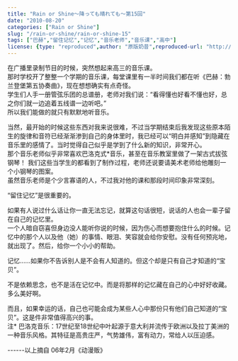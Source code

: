 ```yaml
---
title: "Rain or Shine～降っても晴れても〜第15回"
date: "2010-08-20"
categories: ["Rain or Shine"]
slug: "/rain-or-shine/rain-or-shine-15"
tags: ["巴赫","留住记忆","记忆","音乐老师","音乐课","高中"]
license: {type: "reproduced",author: "原版奶昔",reproduced-url: "http://spaces.msn.com/shinnsama/blog/cns!4E2F09F0EF53C369!1548.entry",reproduced-website: "あだち充の屋根裏部屋"}
---
```


在广播里录制节目的时候，突然想起来高三的音乐课。  
那时学校开了整整一个学期的音乐课，每堂课里有一半时间我们都在听《巴赫：勃兰登堡第五协奏曲》，现在想想确实有点奇怪。  
学生们人手一册管弦乐团的总谱册，老师对我们说：“看得懂也好看不懂也好，总之你们就一边追着五线谱一边听吧。”  
所以我们能做的就只有默默地听音乐。  

  
当然，最开始的时候这些东西对我来说很难，不过当学期结束后我发现这些原本陌生的旋律和音符已经渐渐渗到自己的身体里时，我已经可以“明白并感知”到隐藏在音乐里的感情了。当时觉得自己似乎是学到了什么新的知识，非常开心。  
那个音乐老师似乎非常喜欢巴洛克式\*音乐，甚至在音乐教室里做了一架古式拔弦钢琴！ 我们这些当学生的都看到了制作过程，老师还说要请美术老师给他雕刻一个小钢琴的图案。  
虽然音乐老师是个少言寡语的人，不过我对他的课和那段时间印象非常深刻。  

  
“留住记忆”是很重要的。  

  
如果有人说过什么话让你一直无法忘记，就算这句话很短，说话的人也会一辈子留在自己的记忆里。  
一个人暗自窃喜但身边没人能听你说的时候，因为伤心而想要抱住什么的时候。记忆中的那个人以及他（她）的事情、眼泪、笑容就会给你安慰。没有任何预兆地，就出现了。然后，给你一个小小的帮助。  

  
记忆……如果你不告诉别人是不会有人知道的。但这个却是只有自己才知道的“宝贝”。  

  
不是依赖思念，也不是活在记忆中。而是将那样的记忆藏在自己的心中好好收藏。多么美好啊。  

  
而且，如果幸运的话，自己也可能会成为某些人心中那份只有他们自己知道的“宝贝”。这是件非常值得高兴的事。  
注\* 巴洛克音乐：17世纪至18世纪中叶起源于意大利并流传于欧洲以及拉丁美洲的一种音乐风格。其特征是高贵庄严，气势雄伟，富有动力，常给人以压迫感。  

  
\------以上摘自 06年2月《动漫贩》
